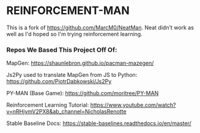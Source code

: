 # REINFORCEMENT-MAN #
This is a fork of https://github.com/MarcM0/NeatMan. Neat didn't work as well as I'd hoped so I'm trying reinforcement learning.

### Repos We Based This Project Off Of: ###

MapGen: 
https://shaunlebron.github.io/pacman-mazegen/

Js2Py used to translate MapGen from JS to Python:
https://github.com/PiotrDabkowski/Js2Py

PY-MAN (Base Game): 
https://github.com/moritree/PY-MAN

Reinforcement Learning Tutorial:
https://www.youtube.com/watch?v=nRHjymV2PX8&ab_channel=NicholasRenotte

Stable Baseline Docs: https://stable-baselines.readthedocs.io/en/master/


